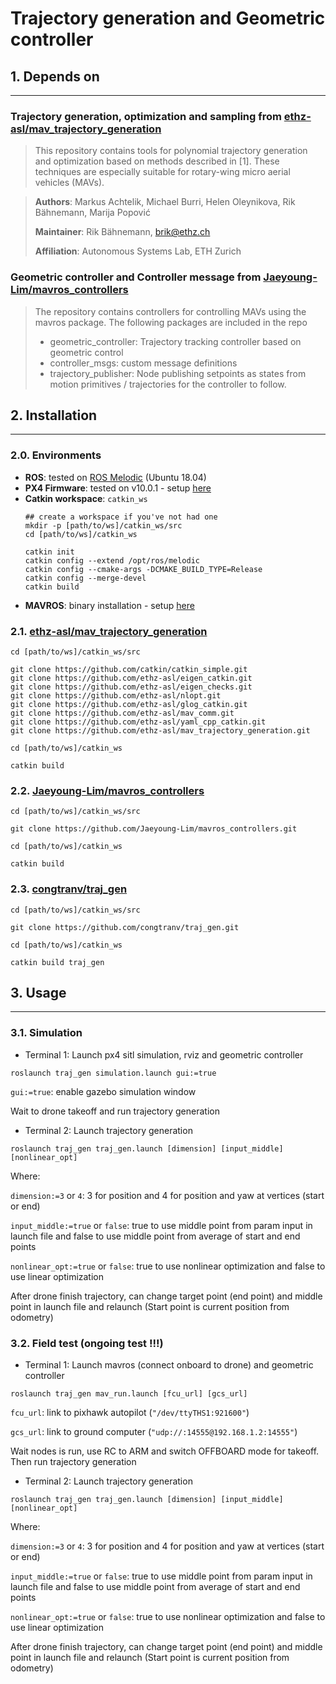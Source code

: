 # Trajectory generation and Geometric controller

## 1. Depends on
***
### Trajectory generation, optimization and sampling from [ethz-asl/mav_trajectory_generation](https://github.com/ethz-asl/mav_trajectory_generation) 

>This repository contains tools for polynomial trajectory generation and optimization based on methods described in [1]. These techniques are especially suitable for rotary-wing micro aerial vehicles (MAVs).

>**Authors**: Markus Achtelik, Michael Burri, Helen Oleynikova, Rik Bähnemann, Marija Popović
>
>**Maintainer**: Rik Bähnemann, brik@ethz.ch
>
>**Affiliation**: Autonomous Systems Lab, ETH Zurich

### Geometric controller and Controller message from [Jaeyoung-Lim/mavros_controllers](https://github.com/Jaeyoung-Lim/mavros_controllers)

>The repository contains controllers for controlling MAVs using the mavros package. The following packages are included in the repo
>
>- geometric_controller: Trajectory tracking controller based on geometric control
>- controller_msgs: custom message definitions
>- trajectory_publisher: Node publishing setpoints as states from motion primitives / trajectories for the controller to follow.

## 2. Installation
***
### 2.0. Environments
- **ROS**: tested on [ROS Melodic](http://wiki.ros.org/melodic/Installation/Ubuntu) (Ubuntu 18.04)
- **PX4 Firmware**: tested on v10.0.1 - setup [here](https://github.com/congtranv/px4_install)
- **Catkin workspace**: `catkin_ws`
  ```
  ## create a workspace if you've not had one
  mkdir -p [path/to/ws]/catkin_ws/src
  cd [path/to/ws]/catkin_ws
  ```
  ```
  catkin init
  catkin config --extend /opt/ros/melodic
  catkin config --cmake-args -DCMAKE_BUILD_TYPE=Release
  catkin config --merge-devel
  catkin build
  ```
- **MAVROS**: binary installation - setup [here](https://docs.px4.io/master/en/ros/mavros_installation.html#binary-installation-debian-ubuntu)

### 2.1. [ethz-asl/mav_trajectory_generation](https://github.com/ethz-asl/mav_trajectory_generation) 

```
cd [path/to/ws]/catkin_ws/src
```
```
git clone https://github.com/catkin/catkin_simple.git
git clone https://github.com/ethz-asl/eigen_catkin.git
git clone https://github.com/ethz-asl/eigen_checks.git
git clone https://github.com/ethz-asl/nlopt.git
git clone https://github.com/ethz-asl/glog_catkin.git
git clone https://github.com/ethz-asl/mav_comm.git
git clone https://github.com/ethz-asl/yaml_cpp_catkin.git
git clone https://github.com/ethz-asl/mav_trajectory_generation.git
```
```
cd [path/to/ws]/catkin_ws
```
```
catkin build
```
### 2.2. [Jaeyoung-Lim/mavros_controllers](https://github.com/Jaeyoung-Lim/mavros_controllers)

```
cd [path/to/ws]/catkin_ws/src
```
```
git clone https://github.com/Jaeyoung-Lim/mavros_controllers.git
```
```
cd [path/to/ws]/catkin_ws
```
```
catkin build
```

### 2.3. [congtranv/traj_gen](https://github.com/congtranv/traj_gen)
```
cd [path/to/ws]/catkin_ws/src
```
```
git clone https://github.com/congtranv/traj_gen.git
```
```
cd [path/to/ws]/catkin_ws
```
```
catkin build traj_gen
```

## 3. Usage
***
### 3.1. Simulation
- Terminal 1: Launch px4 sitl simulation, rviz and geometric controller
```
roslaunch traj_gen simulation.launch gui:=true
```
`gui:=true`: enable gazebo simulation window

Wait to drone takeoff and run trajectory generation

- Terminal 2: Launch trajectory generation
```
roslaunch traj_gen traj_gen.launch [dimension] [input_middle] [nonlinear_opt]
```
Where:

`dimension:=3` or `4`: 3 for position and 4 for position and yaw at vertices (start or end)

`input_middle:=true` or `false`: true to use middle point from param input in launch file and false to use middle point from average of start and end points

`nonlinear_opt:=true` or `false`: true to use nonlinear optimization and false to use linear optimization

After drone finish trajectory, can change target point (end point) and middle point in launch file and relaunch (Start point is current position from odometry)

### 3.2. Field test (ongoing test !!!)
- Terminal 1: Launch mavros (connect onboard to drone) and geometric controller
```
roslaunch traj_gen mav_run.launch [fcu_url] [gcs_url]
```
`fcu_url`: link to pixhawk autopilot (`"/dev/ttyTHS1:921600"`)

`gcs_url`: link to ground computer (`"udp://:14555@192.168.1.2:14555"`)

Wait nodes is run, use RC to ARM and switch OFFBOARD mode for takeoff. Then run trajectory generation

- Terminal 2: Launch trajectory generation
```
roslaunch traj_gen traj_gen.launch [dimension] [input_middle] [nonlinear_opt]
```
Where:

`dimension:=3` or `4`: 3 for position and 4 for position and yaw at vertices (start or end)

`input_middle:=true` or `false`: true to use middle point from param input in launch file and false to use middle point from average of start and end points

`nonlinear_opt:=true` or `false`: true to use nonlinear optimization and false to use linear optimization

After drone finish trajectory, can change target point (end point) and middle point in launch file and relaunch (Start point is current position from odometry)